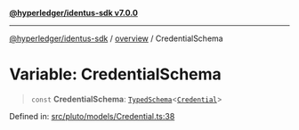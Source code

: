 [**@hyperledger/identus-sdk v7.0.0**](../../README.md)

***

[@hyperledger/identus-sdk](../../README.md) / [overview](../README.md) / CredentialSchema

# Variable: CredentialSchema

> `const` **CredentialSchema**: [`TypedSchema`](../type-aliases/TypedSchema.md)\<[`Credential`](../interfaces/Credential.md)\>

Defined in: [src/pluto/models/Credential.ts:38](https://github.com/hyperledger/identus-edge-agent-sdk-ts/blob/96423ee84b124a31ce63036d9d623d1cb73a13c2/src/pluto/models/Credential.ts#L38)
